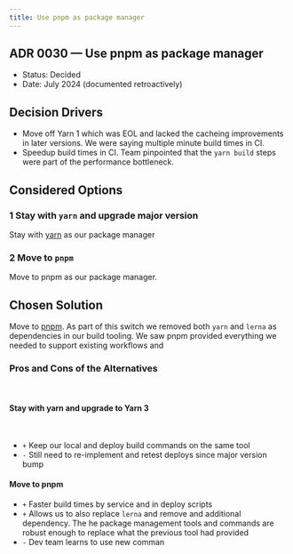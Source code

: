 ```yaml
---
title: Use pnpm as package manager
---
```

## ADR 0030 — Use pnpm as package manager

- Status: Decided
- Date: July 2024 (documented retroactively)

## Decision Drivers

-  Move off Yarn 1 which was EOL and lacked the cacheing improvements in later versions. We were saying multiple minute build times in CI.
-  Speedup build times in CI. Team pinpointed that the `yarn build` steps were part of the performance bottleneck.

## Considered Options

### 1 Stay with `yarn` and upgrade major version

Stay with [yarn](https://yarnpkg.com/) as our package manager

### 2 Move to `pnpm`

Move to pnpm as our package manager.

## Chosen Solution

Move to [pnpm](https://pnpm.io/). As part of this switch we removed both `yarn` and `lerna` as dependencies in our build tooling. We saw pnpm provided everything we needed to support existing workflows and

### Pros and Cons of the Alternatives
​
#### Stay with yarn and upgrade to Yarn 3
​
- `+` Keep our local and deploy build commands on the same tool
- `-` Still need to re-implement and retest deploys since major version bump

#### Move to pnpm

- `+` Faster build times by service and in deploy scripts
- `+` Allows us to also replace `lerna` and remove and additional dependency. The he package management tools and commands are robust enough to replace what the previous tool had provided
- `-` Dev team learns to use new comman



